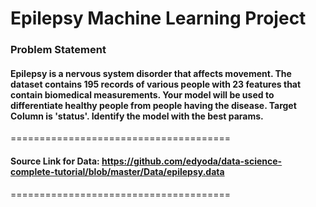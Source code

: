 
# **Epilepsy Machine Learning Project**

### Problem Statement
#### Epilepsy is a nervous system disorder that affects movement. The dataset contains 195 records of various people with 23 features that contain biomedical measurements. Your model will be used to differentiate healthy people from people having the disease. Target Column is 'status'. Identify the model with the best params.
======================================
#### ****Source Link for Data: https://github.com/edyoda/data-science-complete-tutorial/blob/master/Data/epilepsy.data****
======================================